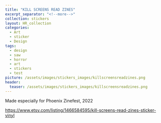 ```yaml
---
title: "KILL SCREENS READ ZINES"
excerpt_separator: "<!--more-->"
collection: stickers
layout: HR_collection
categories:
  - Art
  - sticker
  - Design
tags:
  - design
  - saw
  - horror
  - art
  - stickers
  - test
picture: /assets/images/stickers_images/killscreensreadzines.png
header:
  teaser: /assets/images/stickers_images/killscreensreadzines.png
---
```

Made especially for Phoenix Zinefest, 2022
<!--more-->
https://www.etsy.com/listing/1466584595/kill-screens-read-zines-sticker-vinyl
